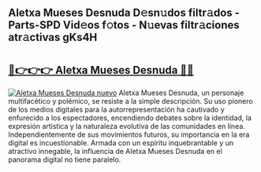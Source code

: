 ## Aletxa Mueses Desnuda D𝚎sn𝚞dos filtr𝚊dos - Parts-SPD Vid𝚎os f𝚘tos - N𝚞evas filtr𝚊ciones atr𝚊ctivas gKs4H

# <h2><a href="http://mb9vfk.tromn.icu/?c=Aletxa+Mueses+Desnuda">🔗👉👉👉 Aletxa Mueses Desnuda 🔗🔗</a></h2>

[![Aletxa Mueses Desnuda nuevo](https://i.imgur.com/pEAQMta.gif)](http://mb9vfk.tromn.icu/?c=Aletxa+Mueses+Desnuda)
Aletxa Mueses Desnuda, un personaje multifacético y polémico, se resiste a la simple descripción. Su uso pionero de los medios digitales para la autorrepresentación ha cautivado y enfurecido a los espectadores, encendiendo debates sobre la identidad, la expresión artística y la naturaleza evolutiva de las comunidades en línea. Independientemente de sus movimientos futuros, su importancia en la era digital es incuestionable. Armada con un espíritu inquebrantable y un atractivo innegable, la influencia de Aletxa Mueses Desnuda en el panorama digital no tiene paralelo.

